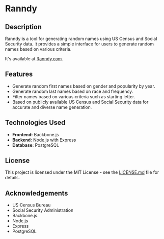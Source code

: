 # Ranndy

## Description

Ranndy is a tool for generating random names using US Census and Social Security data. It provides a simple interface for users to generate random names based on various criteria.

It's available at [Ranndy.com](https://ranndy.com).

## Features

- Generate random first names based on gender and popularity by year.
- Generate random last names based on race and frequency.
- Filter names based on various criteria such as starting letter.
- Based on publicly available US Census and Social Security data for accurate and diverse name generation.

## Technologies Used

- **Frontend:** Backbone.js
- **Backend:** Node.js with Express
- **Database:** PostgreSQL

## License

This project is licensed under the MIT License - see the [LICENSE.md](LICENSE.md) file for details.

## Acknowledgements

- US Census Bureau
- Social Security Administration
- Backbone.js
- Node.js
- Express
- PostgreSQL
